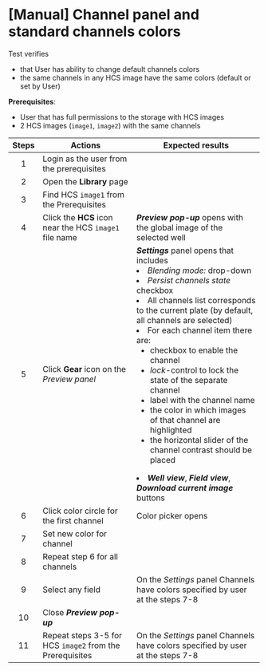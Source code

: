 # [Manual] Channel panel and standard channels colors

Test verifies 
- that User has ability to change default channels colors
- the same channels in any HCS image have the same colors (default or set by User)

**Prerequisites**:
- User that has full permissions to the storage with HCS images
- 2 HCS images (`image1`, `image2`) with the same channels

| Steps | Actions | Expected results |
| :---: | --- | --- |
| 1 | Login as the user from the prerequisites | |
| 2 | Open the **Library** page | |
| 3 | Find HCS `image1` from the Prerequisites | |
| 4 | Click the **HCS** icon near the HCS `image1` file name | ***Preview pop-up*** opens with the global image of the selected well |
| 5 | Click **Gear** icon on the *Preview panel* | ***Settings*** panel opens that includes <li> *Blending mode:* drop-down <li> *Persist channels state* checkbox <li> All channels list corresponds to the current plate (by default, all channels are selected) <li> For each channel item there are: <ul><li> checkbox to enable the channel <li> _lock_-control to lock the state of the separate channel <li> label with the channel name <li> the color in which images of that channel are highlighted <li> the horizontal slider of the channel contrast should be placed </ul><li> ***Well view***, ***Field view***, ***Download current image*** buttons |
| 6 | Click color circle for the first channel | Color picker opens |
| 7 | Set new color for channel | |
| 8 | Repeat step 6 for all channels | |
| 9 | Select any field | On the *Settings* panel Channels have colors specified by user at the steps 7-8 | 
| 10 | Close  ***Preview pop-up*** | |
| 11 | Repeat steps 3-5 for HCS `image2` from the Prerequisites | On the *Settings* panel Channels have colors specified by user at the steps 7-8 |
